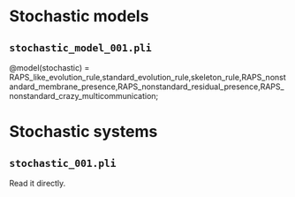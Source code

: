 # Stochastic models

## `stochastic_model_001.pli`

@model(stochastic) = RAPS_like_evolution_rule,standard_evolution_rule,skeleton_rule,RAPS_nonstandard_membrane_presence,RAPS_nonstandard_residual_presence,RAPS_nonstandard_crazy_multicommunication;


# Stochastic systems

## `stochastic_001.pli`

Read it directly.